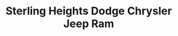 ---
title: "Sterling Heights Dodge Chrysler Jeep Ram"
url: /sterling-heights/sterling-heights-dodge-chrysler-jeep-ram/
shop: car
---